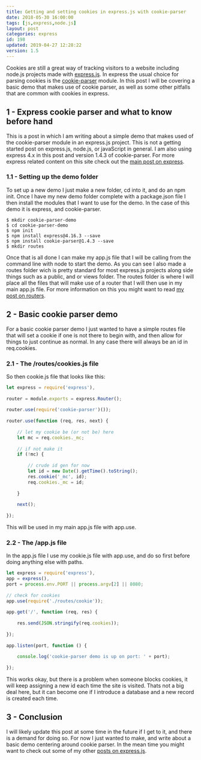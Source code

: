 ```yaml
---
title: Getting and setting cookies in express.js with cookie-parser
date: 2018-05-30 16:00:00
tags: [js,express,node.js]
layout: post
categories: express
id: 198
updated: 2019-04-27 12:28:22
version: 1.5
---
```


Cookies are still a great way of tracking visitors to a website including node.js projects made with [express.js](https://expressjs.com/). In express the usual choice for parsing cookies is the [cookie-parser](https://www.npmjs.com/package/cookie-parser) module. In this post I will be covering a basic demo that makes use of cookie parser, as well as some other pitfalls that are common with cookies in express.

<!-- more -->

## 1 - Express cookie parser and what to know before hand

This is a post in which I am writing about a simple demo that makes used of the cookie-parser module in an express.js project. This is not a getting started post on express.js, node.js, or javaScript in general. I am also using express 4.x in this post and version 1.4.3 of cookie-parser. For more express related content on this site check out the [main post on express](/2018/06/12/express).

### 1.1 - Setting up the demo folder

To set up a new demo I just make a new folder, cd into it, and do an npm init. Once I have my new demo folder complete with a package.json file I then install the modules that I want to use for the demo. In the case of this demo it is express, and cookie-parser.

```
$ mkdir cookie-parser-demo
$ cd cookie-parser-demo
$ npm init
$ npm install express@4.16.3 --save
$ npm install cookie-parser@1.4.3 --save
$ mkdir routes
```

Once that is all done I can make my app.js file that I will be calling from the command line with node to start the demo. As you can see I also made a routes folder wich is pretty standard for most express.js projects along side things such as a public, and or views folder. The routes folder is where I will place all the files that will make use of a router that I will then use in my main app.js file. For more information on this you might want to read [my post on routers](/2018/05/22/express-routers/).

## 2 - Basic cookie parser demo

For a basic cookie parser demo I just wanted to have a simple routes file that will set a cookie if one is not there to begin with, and then allow for things to just continue as normal. In any case there will always be an id in req.cookies.

### 2.1 - The /routes/cookies.js file

So then cookie.js file that looks like this:

```js
let express = require('express'),
 
router = module.exports = express.Router();
 
router.use(require('cookie-parser')());
 
router.use(function (req, res, next) {
 
    // let my cookie be (or not be) here
    let mc = req.cookies._mc;
 
    // if not make it
    if (!mc) {
 
        // crude id gen for now
        let id = new Date().getTime().toString();
        res.cookie('_mc', id);
        req.cookies._mc = id;
 
    }
 
    next();
 
});
```

This will be used in my main app.js file with app.use.

### 2.2 - The /app.js file

In the app.js file I use my cookie.js file with app.use, and do so first before doing anything else with paths.

```js
let express = require('express'),
app = express(),
port = process.env.PORT || process.argv[2] || 8080;
 
// check for cookies
app.use(require('./routes/cookie'));
 
app.get('/', function (req, res) {
 
    res.send(JSON.stringify(req.cookies));
 
});
 
app.listen(port, function () {
 
    console.log('cookie-parser demo is up on port: ' + port);
 
});
```

This works okay, but there is a problem when someone blocks cookies, it will keep assigning a new id each time the site is visited. Thats not a big deal here, but it can become one if I introduce a database and a new record is created each time.

## 3 - Conclusion

I will likely update this post at some time in the future if I get to it, and there is a demand for doing so. For now I just wanted to make, and write about a basic demo centering around cookie parser. In the mean time you might want to check out some of my other [posts on express.js](/categories/express/).